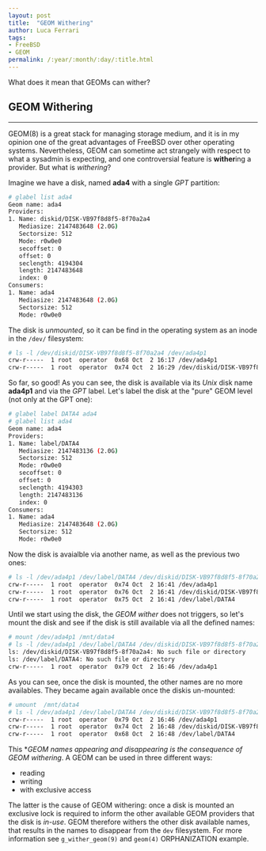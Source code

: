 ```yaml
---
layout: post
title:  "GEOM Withering"
author: Luca Ferrari
tags:
- FreeBSD
- GEOM
permalink: /:year/:month/:day/:title.html
---
```

What does it mean that GEOMs can wither?

## GEOM Withering
-----

GEOM(8) is a great stack for managing storage medium, and it is in my opinion one of the great advantages of FreeBSD over other
operating systems. Nevertheless, GEOM can sometime act strangely with respect to what a sysadmin is expecting, and one
controversial feature is **wither**ing a provider.
But what is *withering*?

Imagine we have a disk, named **ada4** with a single *GPT* partition:

```sh
# glabel list ada4
Geom name: ada4
Providers:
1. Name: diskid/DISK-VB97f8d8f5-8f70a2a4
   Mediasize: 2147483648 (2.0G)
   Sectorsize: 512
   Mode: r0w0e0
   secoffset: 0
   offset: 0
   seclength: 4194304
   length: 2147483648
   index: 0
Consumers:
1. Name: ada4
   Mediasize: 2147483648 (2.0G)
   Sectorsize: 512
   Mode: r0w0e0
```

The disk is *unmounted*, so it can be find in the operating system as an inode in the ```/dev/``` filesystem:

```sh
# ls -l /dev/diskid/DISK-VB97f8d8f5-8f70a2a4 /dev/ada4p1
crw-r-----  1 root  operator  0x68 Oct  2 16:17 /dev/ada4p1
crw-r-----  1 root  operator  0x74 Oct  2 16:29 /dev/diskid/DISK-VB97f8d8f5-8f70a2a4
```

So far, so good! As you can see, the disk is available via its *Unix* disk name **ada4p1** and via the *GPT* label.
Let's label the disk at the "pure" GEOM level (not only at the GPT one):

```sh
# glabel label DATA4 ada4
# glabel list ada4
Geom name: ada4
Providers:
1. Name: label/DATA4
   Mediasize: 2147483136 (2.0G)
   Sectorsize: 512
   Mode: r0w0e0
   secoffset: 0
   offset: 0
   seclength: 4194303
   length: 2147483136
   index: 0
Consumers:
1. Name: ada4
   Mediasize: 2147483648 (2.0G)
   Sectorsize: 512
   Mode: r0w0e0
```

Now the disk is avaialble via another name, as well as the previous two ones:

```sh
# ls -l /dev/ada4p1 /dev/label/DATA4 /dev/diskid/DISK-VB97f8d8f5-8f70a2a4
crw-r-----  1 root  operator  0x74 Oct  2 16:41 /dev/ada4p1
crw-r-----  1 root  operator  0x76 Oct  2 16:41 /dev/diskid/DISK-VB97f8d8f5-8f70a2a4
crw-r-----  1 root  operator  0x75 Oct  2 16:41 /dev/label/DATA4
```

Until we start using the disk, the *GEOM wither* does not triggers, so let's mount the disk and see if
the disk is still available via all the defined names:


```sh
# mount /dev/ada4p1 /mnt/data4
# ls -l /dev/ada4p1 /dev/label/DATA4 /dev/diskid/DISK-VB97f8d8f5-8f70a2a4
ls: /dev/diskid/DISK-VB97f8d8f5-8f70a2a4: No such file or directory
ls: /dev/label/DATA4: No such file or directory
crw-r-----  1 root  operator  0x79 Oct  2 16:46 /dev/ada4p1
```

As you can see, once the disk is mounted, the other names are no more availables. They became again available once the diskis un-mounted:

```sh
# umount  /mnt/data4
# ls -l /dev/ada4p1 /dev/label/DATA4 /dev/diskid/DISK-VB97f8d8f5-8f70a2a4
crw-r-----  1 root  operator  0x79 Oct  2 16:46 /dev/ada4p1
crw-r-----  1 root  operator  0x74 Oct  2 16:48 /dev/diskid/DISK-VB97f8d8f5-8f70a2a4
crw-r-----  1 root  operator  0x68 Oct  2 16:48 /dev/label/DATA4
```

This **GEOM names appearing and disappearing is the consequence of *GEOM withering**. A GEOM can be used in three different ways:
- reading
- writing
- with exclusive access

The latter is the cause of GEOM withering: once a disk is mounted an exclusive lock is required to inform the other available GEOM providers
that the disk is *in-use*. GEOM therefore withers the other disk available names, that results in the names to disappear from the
```dev``` filesystem. For more information see ```g_wither_geom(9)``` and ```geom(4)``` ORPHANIZATION example.
